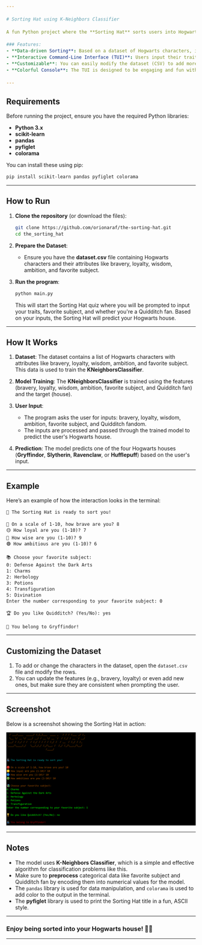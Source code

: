 ```yaml
---

# Sorting Hat using K-Neighbors Classifier

A fun Python project where the **Sorting Hat** sorts users into Hogwarts houses based on their personality traits using a **K-Neighbors Classifier**.

### Features:
- **Data-driven Sorting**: Based on a dataset of Hogwarts characters, including attributes like bravery, loyalty, wisdom, ambition, and favorite subject.
- **Interactive Command-Line Interface (TUI)**: Users input their traits, and the Sorting Hat predicts which Hogwarts house they belong to.
- **Customizable**: You can easily modify the dataset (CSV) to add more characters or features.
- **Colorful Console**: The TUI is designed to be engaging and fun with color-coded output for each house.

---
```


## Requirements

Before running the project, ensure you have the required Python libraries:

- **Python 3.x**
- **scikit-learn**
- **pandas**
- **pyfiglet**
- **colorama**

You can install these using pip:

```bash
pip install scikit-learn pandas pyfiglet colorama
```

---

## How to Run

1. **Clone the repository** (or download the files):

   ```bash
   git clone https://github.com/orionaraf/the-sorting-hat.git
   cd the_sorting_hat
   ```

2. **Prepare the Dataset**:

   - Ensure you have the **dataset.csv** file containing Hogwarts characters and their attributes like bravery, loyalty, wisdom, ambition, and favorite subject.

3. **Run the program**:

   ```bash
   python main.py
   ```

   This will start the Sorting Hat quiz where you will be prompted to input your traits, favorite subject, and whether you're a Quidditch fan. Based on your inputs, the Sorting Hat will predict your Hogwarts house.

---

## How It Works

1. **Dataset**:
   The dataset contains a list of Hogwarts characters with attributes like bravery, loyalty, wisdom, ambition, and favorite subject. This data is used to train the **KNeighborsClassifier**.

2. **Model Training**:
   The **KNeighborsClassifier** is trained using the features (bravery, loyalty, wisdom, ambition, favorite subject, and Quidditch fan) and the target (house).

3. **User Input**:

   - The program asks the user for inputs: bravery, loyalty, wisdom, ambition, favorite subject, and Quidditch fandom.
   - The inputs are processed and passed through the trained model to predict the user's Hogwarts house.

4. **Prediction**:
   The model predicts one of the four Hogwarts houses (**Gryffindor**, **Slytherin**, **Ravenclaw**, or **Hufflepuff**) based on the user's input.

---

## Example

Here’s an example of how the interaction looks in the terminal:

```
🎩 The Sorting Hat is ready to sort you!

🔴 On a scale of 1-10, how brave are you? 8
🟡 How loyal are you (1-10)? 7
🔵 How wise are you (1-10)? 9
🟢 How ambitious are you (1-10)? 6

📚 Choose your favorite subject:
0: Defense Against the Dark Arts
1: Charms
2: Herbology
3: Potions
4: Transfiguration
5: Divination
Enter the number corresponding to your favorite subject: 0

🏆 Do you like Quidditch? (Yes/No): yes

🎩 You belong to Gryffindor!
```

---

## Customizing the Dataset

1. To add or change the characters in the dataset, open the `dataset.csv` file and modify the rows.
2. You can update the features (e.g., bravery, loyalty) or even add new ones, but make sure they are consistent when prompting the user.

---

## Screenshot

Below is a screenshot showing the Sorting Hat in action:

![demo](image.png)

---

## Notes

- The model uses **K-Neighbors Classifier**, which is a simple and effective algorithm for classification problems like this.
- Make sure to **preprocess** categorical data like favorite subject and Quidditch fan by encoding them into numerical values for the model.
- The `pandas` library is used for data manipulation, and `colorama` is used to add color to the output in the terminal.
- The **pyfiglet** library is used to print the Sorting Hat title in a fun, ASCII style.

---

### Enjoy being sorted into your Hogwarts house! 🎩✨

---
